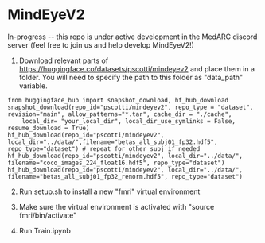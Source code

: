 # MindEyeV2

In-progress -- this repo is under active development in the MedARC discord server (feel free to join us and help develop MindEyeV2!)

1. Download relevant parts of https://huggingface.co/datasets/pscotti/mindeyev2 and place them in a folder. You will need to specify the path to this folder as "data_path" variable.

```
from huggingface_hub import snapshot_download, hf_hub_download
snapshot_download(repo_id="pscotti/mindeyev2", repo_type = "dataset", revision="main", allow_patterns="*.tar", cache_dir = "./cache",
    local_dir= "your_local_dir", local_dir_use_symlinks = False, resume_download = True)
hf_hub_download(repo_id="pscotti/mindeyev2", local_dir="../data/",filename="betas_all_subj01_fp32.hdf5", repo_type="dataset") # repeat for other subj if needed
hf_hub_download(repo_id="pscotti/mindeyev2", local_dir="../data/", filename="coco_images_224_float16.hdf5", repo_type="dataset")
hf_hub_download(repo_id="pscotti/mindeyev2", local_dir="../data/", filename="betas_all_subj01_fp32_renorm.hdf5", repo_type="dataset")
```

2. Run setup.sh to install a new "fmri" virtual environment

3. Make sure the virtual environment is activated with "source fmri/bin/activate"

4. Run Train.ipynb